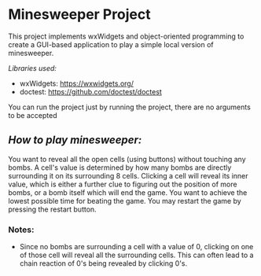 # Minesweeper Project
 
This project implements wxWidgets and object-oriented programming to create a GUI-based application to play a
simple local version of minesweeper.

_Libraries used:_
- wxWidgets: https://wxwidgets.org/
- doctest: https://github.com/doctest/doctest

You can run the project just by running the project, there are no arguments to be accepted

## _How to play minesweeper:_

You want to reveal all the open cells (using buttons) without touching any bombs. A cell's value is determined
by how many bombs are directly surrounding it on its surrounding 8 cells. Clicking a cell will reveal its inner value,
which is either a further clue to figuring out the position of more bombs, or a bomb itself which will end the game.
You want to achieve the lowest possible time for beating the game. You may restart the game by pressing the restart button.

### Notes:
- Since no bombs are surrounding a cell with a value of 0, clicking on one of those cell will reveal all the 
surrounding cells. This can often lead to a chain reaction of 0's being revealed by clicking 0's.